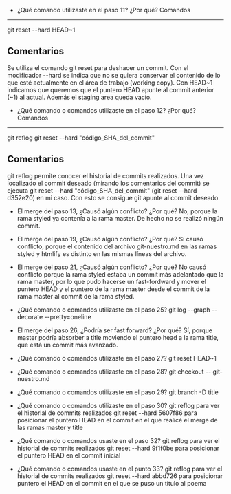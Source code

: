 - ¿Qué comando utilizaste en el paso 11? ¿Por qué?
Comandos
--------
  git reset --hard HEAD~1

Comentarios
-----------
  Se utiliza el comando git reset para deshacer un commit.
  Con el modificador --hard se indica que no se quiera conservar el contenido de
  lo que esté actualmente en el área de trabajo (working copy).
  Con HEAD~1 indicamos que queremos que el puntero HEAD apunte al commit anterior
  (~1) al actual.
  Además el staging area queda vacío.

- ¿Qué comando o comandos utilizaste en el paso 12? ¿Por qué?
Comandos
--------
  git reflog
  git reset --hard "código_SHA_del_commit"

Comentarios
-----------
  git reflog permite conocer el historial de commits realizados.
  Una vez localizado el commit deseado (mirando los comentarios del commit) se
  ejecuta git reset --hard "código_SHA_del_commit" (git reset --hard d352e20) en
  mi caso. Con esto se consigue git apunte al commit deseado.

- El merge del paso 13, ¿Causó algún conflicto? ¿Por qué?
No, porque la rama styled ya contenía a la rama master. De hecho no se realizó
ningún commit.

- El merge del paso 19, ¿Causó algún conflicto? ¿Por qué?
Sí causó conflicto, porque el contenido del archivo git-nuestro.md en las ramas
styled y htmlify es distinto en las mismas líneas del archivo.

- El merge del paso 21, ¿Causó algún conflicto? ¿Por qué?
No causó conflicto porque la rama styled estaba un commit más
adelantado que la rama master, por lo que pudo hacerse un fast-fordward y
mover el puntero HEAD y el puntero de la rama master desde el commit de la
rama master al commit de la rama styled.

- ¿Qué comando o comandos utilizaste en el paso 25?
git log --graph --decorate --pretty=oneline

- El merge del paso 26, ¿Podría ser fast forward? ¿Por qué?
Sí, porque master podría absorber a title moviendo el puntero head a la rama
title, que está un commit más avanzado.

- ¿Qué comando o comandos utilizaste en el paso 27?
git reset HEAD~1

- ¿Qué comando o comandos utilizaste en el paso 28?
git checkout -- git-nuestro.md

- ¿Qué comando o comandos utilizaste en el paso 29?
git branch -D title

- ¿Qué comando o comandos utilizaste en el paso 30?
git reflog para ver el historial de commits realizados
git reset --hard 5607f86 para posicionar el puntero HEAD en el commit en el que
realicé el merge de las ramas master y title

- ¿Qué comando o comandos usaste en el paso 32?
git reflog para ver el historial de commits realizados
git reset --hard 9f1f0be para posicionar el puntero HEAD en el commit inicial

- ¿Qué comando o comandos usaste en el punto 33?
git reflog para ver el historial de commits realizados
git reset --hard abbd726  para posicionar puntero el HEAD en el commit en el
que se puso un título al poema
